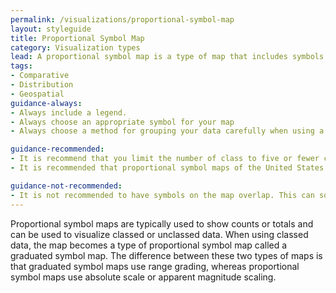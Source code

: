 ```yaml
---
permalink: /visualizations/proportional-symbol-map
layout: styleguide
title: Proportional Symbol Map
category: Visualization types
lead: A proportional symbol map is a type of map that includes symbols that change in size based on the value they represent.
tags:
- Comparative
- Distribution
- Geospatial
guidance-always:
- Always include a legend.
- Always choose an appropriate symbol for your map
- Always choose a method for grouping your data carefully when using a graduated symbol map

guidance-recommended:
- It is recommend that you limit the number of class to five or fewer categories. Fewer symbols on the map are more easily distinguished by the eye and will make trends in the data easier to see.
- It is recommended that proportional symbol maps of the United States use an Albers equal-area projection, including insets of Alaska, Hawaii, and Puerto Rico, if applicable.

guidance-not-recommended:
- It is not recommended to have symbols on the map overlap. This can sometimes be appropriate depending on the type of symbol and scale of the map.
---
```


<p>
  Proportional symbol maps are typically used to show counts or totals and can be used to visualize classed or unclassed data. When using classed data, the map becomes a type of proportional symbol map called a graduated symbol map. The difference between these two types of maps is that graduated symbol maps use range grading, whereas proportional symbol maps use absolute scale or apparent magnitude scaling.
</p>